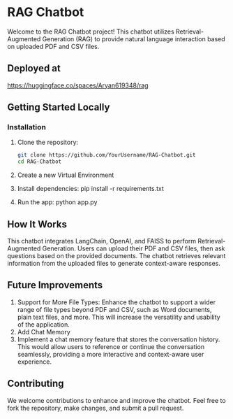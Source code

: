 # RAG Chatbot

Welcome to the RAG Chatbot project! This chatbot utilizes Retrieval-Augmented Generation (RAG) to provide natural language interaction based on uploaded PDF and CSV files.

## Deployed at 
https://huggingface.co/spaces/Aryan619348/rag

## Getting Started Locally

### Installation
1. Clone the repository:
   ```bash
   git clone https://github.com/YourUsername/RAG-Chatbot.git
   cd RAG-Chatbot
2. Create a new Virtual Environment

3. Install dependencies:
   pip install -r requirements.txt
   
5. Run the app:
   python app.py


## How It Works
This chatbot integrates LangChain, OpenAI, and FAISS to perform Retrieval-Augmented Generation. Users can upload their PDF and CSV files, then ask questions based on the provided documents. The chatbot retrieves relevant information from the uploaded files to generate context-aware responses.

## Future Improvements
1. Support for More File Types:
Enhance the chatbot to support a wider range of file types beyond PDF and CSV, such as Word documents, plain text files, and more. This will increase the versatility and usability of the application.
2. Add Chat Memory
3. Implement a chat memory feature that stores the conversation history. This would allow users to reference or continue the conversation seamlessly, providing a more interactive and context-aware user experience.


## Contributing
We welcome contributions to enhance and improve the chatbot. Feel free to fork the repository, make changes, and submit a pull request.

